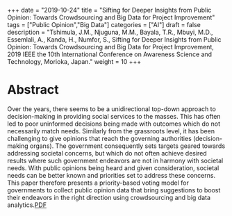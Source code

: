 +++
date = "2019-10-24"
title = "Sifting for Deeper Insights from Public Opinion: Towards Crowdsourcing and Big Data for Project Improvement"
tags = ["Public Opinion","Big Data"]
categories = ["AI"]
draft = false
description = "Tshimula, J.M., Njuguna, M.M., Bayala, T.R., Mbuyi, M.D., Essemlali, A., Kanda, H., Numfor, S., Sifting for Deeper Insights from Public Opinion: Towards Crowdsourcing and Big Data for Project Improvement, 2019 IEEE the 10th International Conference on Awareness Science and Technology, Morioka, Japan."
weight = 10
+++

# Abstract
Over the years, there seems to be a unidirectional top-down approach to decision-making in providing social services to the masses. This has often led to poor uninformed decisions being made with outcomes which do not necessarily match needs. Similarly from the grassroots level, it has been challenging to give opinions that reach the governing authorities (decision-making organs). The government consequently sets targets geared towards addressing societal concerns, but which do not often achieve desired results where such government endeavors are not in harmony with societal needs. With public opinions being heard and given consideration, societal needs can be better known and priorities set to address these concerns. This paper therefore presents a priority-based voting model for governments to collect public opinion data that bring suggestions to boost their endeavors in the right direction using crowdsourcing and big data analytics.[PDF](https://github.com/greprovad/grpw/blob/master/content/blog/ieee2019.md)

